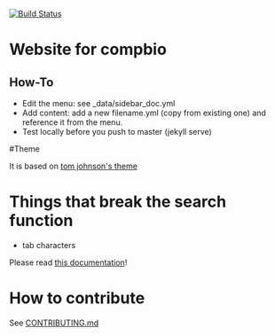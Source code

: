 [![Build Status](https://travis-ci.org/charite/charite.github.io.svg?branch=master)](https://travis-ci.org/charite/charite.github.io)

# Website for compbio

## How-To

 - Edit the menu: see _data/sidebar_doc.yml
 - Add content: add a new filename.yml (copy from existing one) and reference it from the menu.
 - Test locally before you push to master (jekyll serve)

#Theme

It is based on [tom johnson's theme](https://github.com/tomjohnson1492/documentation-theme-jekyll)

# Things that break the search function

 - tab characters


Please read [this documentation](http://idratherbewriting.com/documentation-theme-jekyll/mydoc/mydoc_search_configuration.html)!

# How to contribute

See [CONTRIBUTING.md](CONTRIBUTIN.md)